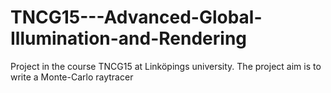 # TNCG15---Advanced-Global-Illumination-and-Rendering
Project in the course TNCG15 at Linköpings university. The project aim is to write a Monte-Carlo raytracer
